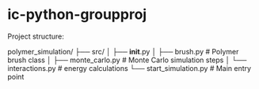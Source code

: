 # ic-python-groupproj
Project structure:

polymer_simulation/
├── src/
│   ├── __init__.py
│   ├── brush.py          # Polymer brush class
│   ├── monte_carlo.py     # Monte Carlo simulation steps
│   └── interactions.py    # energy calculations
└── start_simulation.py    # Main entry point